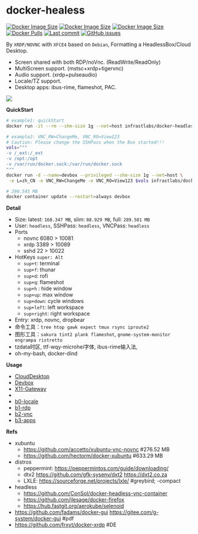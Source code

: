 # docker-healess

[![Docker Image Size](https://img.shields.io/docker/image-size/infrastlabs/docker-headless/slim)](https://hub.docker.com/r/infrastlabs/docker-headless/tags)
[![Docker Image Size](https://img.shields.io/docker/image-size/infrastlabs/docker-headless/latest)](https://hub.docker.com/r/infrastlabs/docker-headless/tags)
[![Docker Image Size](https://img.shields.io/docker/image-size/infrastlabs/docker-headless/full)](https://hub.docker.com/r/infrastlabs/docker-headless/tags)
[![Docker Pulls](https://img.shields.io/docker/pulls/infrastlabs/docker-headless.svg)](https://hub.docker.com/r/infrastlabs/docker-headless)
[![Last commit](https://img.shields.io/github/last-commit/infrastlabs/docker-headless.svg)](https://www.github.com/infrastlabs/docker-headless)
[![GitHub issues](https://img.shields.io/github/issues/infrastlabs/docker-headless.svg)](https://www.github.com/infrastlabs/docker-headless/issues)

By `XRDP/NOVNC` with `XFCE4` based on `Debian`, Formatting a HeadlessBox/Cloud Desktop.

- Screen shared with both RDP/noVnc. (ReadWrite/ReadOnly)
- MultiScreen support. (mstsc+xrdp+tigervnc)
- Audio support. (xrdp+pulseaudio)
- Locale/TZ support.
- Desktop apps: ibus-rime, flameshot, PAC.

![](https://gitee.com/infrastlabs/docker-headless/raw/dev/docs/res/01rdp-double-screen.png)

**QuickStart**

```bash
# example1: quickStart
docker run -it --rm --shm-size 1g --net=host infrastlabs/docker-headless:full

# example2: VNC_RW=ChangeMe, VNC_RO=View123
# Caution: Please change the SSHPass when the Box started!!!
vols="""
-v /_ext:/_ext 
-v /opt:/opt 
-v /var/run/docker.sock:/var/run/docker.sock
"""
docker run -d --name=devbox --privileged --shm-size 1g --net=host \
 -e L=zh_CN -e VNC_RW=ChangeMe -e VNC_RO=View123 $vols infrastlabs/docker-headless:full

# 290.545 MB
docker container update --restart=always devbox
```

**Detail**

- Size: latest: `168.347 MB`, slim: `88.929 MB`, full: `289.581 MB`
- User: `headless`, SSHPass: `headless`, VNCPass: `headless`
- Ports
  - novnc 6080 > 10081
  - xrdp  3389 > 10089
  - sshd  22   > 10022
- HotKeys `super: Alt`
  - `sup+t`: terminal
  - `sup+f`: thunar
  - `sup+d`: rofi
  - `sup+q`: flameshot
  - `sup+h` : hide window
  - `sup+up`: max window
  - `sup+down`: cycle windows
  - `sup+left`: left workspace
  - `sup+right`: right workspace
- Entry: xrdp, novnc, dropbear
- 命令工具：`tree htop gawk expect tmux rsync iproute2`
- 图形工具：`sakura tint2 plank flameshot`, `gnome-system-monitor engrampa ristretto`
- tzdata时区, ttf-wqy-microhei字体, ibus-rime输入法,
- oh-my-bash, docker-dind

**Usage**

- [CloudDesktop](docs/01-CloudDesktop.md)
- [Devbox](docs/02-Devbox.md)
- [X11-Gateway](docs/03-Gateway.md)
- 
- [b0-locale](docs/b0-locale.md)
- [b1-rdp](docs/b1-rdp.md)
- [b2-vnc](docs/b2-vnc.md)
- [b3-apps](docs/b3-apps.md)

**Refs**

- xubuntu
  - https://github.com/accetto/xubuntu-vnc-novnc #276.52 MB
  - https://github.com/hectorm/docker-xubuntu #633.29 MB
- distros
  - peppermint: https://peppermintos.com/guide/downloading/
  - dtx2 https://github.com/gfk-sysenv/dxt2 https://dxt2.co.za
  - LXLE: https://sourceforge.net/projects/lxle/ #greybird; -compact 
- headless
  - https://github.com/ConSol/docker-headless-vnc-container
  - https://github.com/jlesage/docker-firefox
  - https://hub.fastgit.org/aerokube/selenoid
- https://github.com/fadams/docker-gui https://gitee.com/g-system/docker-gui #pdf
- https://github.com/frxyt/docker-xrdp #DE
